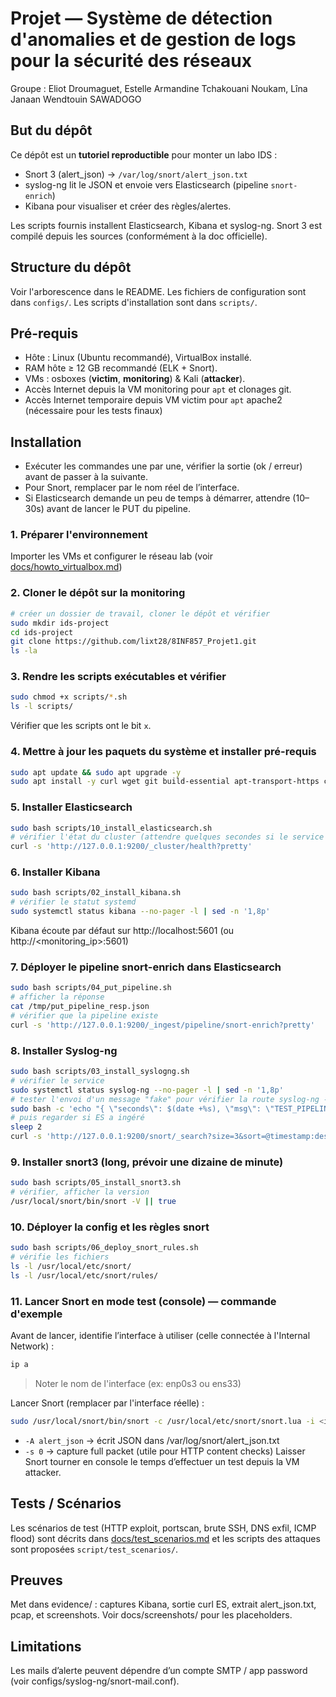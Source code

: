 # Projet — Système de détection d'anomalies et de gestion de logs pour la sécurité des réseaux
Groupe : Eliot Droumaguet, Estelle Armandine Tchakouani Noukam, Lîna Janaan Wendtouin SAWADOGO

## But du dépôt
Ce dépôt est un **tutoriel reproductible** pour monter un labo IDS :  
- Snort 3 (alert_json) → `/var/log/snort/alert_json.txt`  
- syslog-ng lit le JSON et envoie vers Elasticsearch (pipeline `snort-enrich`)  
- Kibana pour visualiser et créer des règles/alertes.

Les scripts fournis installent Elasticsearch, Kibana et syslog-ng. Snort 3 est compilé depuis les sources (conformément à la doc officielle).

## Structure du dépôt
Voir l'arborescence dans le README. Les fichiers de configuration sont dans `configs/`. Les scripts d'installation sont dans `scripts/`.

## Pré-requis
- Hôte : Linux (Ubuntu recommandé), VirtualBox installé.
- RAM hôte ≥ 12 GB recommandé (ELK + Snort).
- VMs : osboxes (**victim**, **monitoring**) & Kali (**attacker**).
- Accès Internet depuis la VM monitoring pour `apt` et clonages git.
- Accès Internet temporaire depuis VM victim pour `apt` apache2 (nécessaire pour les tests finaux)

## Installation
- Exécuter les commandes une par une, vérifier la sortie (ok / erreur) avant de passer à la suivante.  
- Pour Snort, remplacer <interface> par le nom réel de l’interface.  
- Si Elasticsearch demande un peu de temps à démarrer, attendre (10–30s) avant de lancer le PUT du pipeline.  

### 1. Préparer l'environnement 
Importer les VMs et configurer le réseau lab (voir [docs/howto_virtualbox.md](docs/howto_virtualbox.md))

### 2. Cloner le dépôt sur la monitoring
```bash
# créer un dossier de travail, cloner le dépôt et vérifier
sudo mkdir ids-project
cd ids-project
git clone https://github.com/lixt28/8INF857_Projet1.git
ls -la
```

### 3. Rendre les scripts exécutables et vérifier
```bash
sudo chmod +x scripts/*.sh
ls -l scripts/
```
Vérifier que les scripts ont le bit `x`.

### 4. Mettre à jour les paquets du système et installer pré-requis
```bash
sudo apt update && sudo apt upgrade -y
sudo apt install -y curl wget git build-essential apt-transport-https ca-certificates gnupg
```

### 5. Installer Elasticsearch
```bash
sudo bash scripts/10_install_elasticsearch.sh
# vérifier l'état du cluster (attendre quelques secondes si le service démarre)
curl -s 'http://127.0.0.1:9200/_cluster/health?pretty'
```

### 6. Installer Kibana
```bash
sudo bash scripts/02_install_kibana.sh
# vérifier le statut systemd
sudo systemctl status kibana --no-pager -l | sed -n '1,8p'
```
Kibana écoute par défaut sur http://localhost:5601 (ou http://<monitoring_ip>:5601)

### 7. Déployer le pipeline snort-enrich dans Elasticsearch
```bash
sudo bash scripts/04_put_pipeline.sh
# afficher la réponse
cat /tmp/put_pipeline_resp.json
# vérifier que la pipeline existe
curl -s 'http://127.0.0.1:9200/_ingest/pipeline/snort-enrich?pretty'
```

### 8. Installer Syslog-ng
```bash
sudo bash scripts/03_install_syslogng.sh
# vérifier le service
sudo systemctl status syslog-ng --no-pager -l | sed -n '1,8p'
# tester l'envoi d'un message "fake" pour vérifier la route syslog-ng -> ES :
sudo bash -c 'echo "{ \"seconds\": $(date +%s), \"msg\": \"TEST_PIPELINE\", \"rule\": \"0:0:0\" }" >> /var/log/snort/alert_json.txt'
# puis regarder si ES a ingéré
sleep 2
curl -s 'http://127.0.0.1:9200/snort/_search?size=3&sort=@timestamp:desc&pretty'
```

### 9. Installer snort3 (long, prévoir une dizaine de minute)
```bash
sudo bash scripts/05_install_snort3.sh
# vérifier, afficher la version
/usr/local/snort/bin/snort -V || true
```

### 10. Déployer la config et les règles snort
```bash
sudo bash scripts/06_deploy_snort_rules.sh
# vérifie les fichiers
ls -l /usr/local/etc/snort/
ls -l /usr/local/etc/snort/rules/
```

### 11. Lancer Snort en mode test (console) — commande d'exemple
Avant de lancer, identifie l’interface à utiliser (celle connectée à l'Internal Network) :
```bash
ip a
```
> Noter le nom de l'interface (ex: enp0s3 ou ens33)

Lancer Snort (remplacer <interface> par l'interface réelle) :
```bash
sudo /usr/local/snort/bin/snort -c /usr/local/etc/snort/snort.lua -i <interface> -A alert_json -l /var/log/snort -k none -s 0
```
- `-A alert_json` → écrit JSON dans /var/log/snort/alert_json.txt
- `-s 0` → capture full packet (utile pour HTTP content checks)
Laisser Snort tourner en console le temps d’effectuer un test depuis la VM attacker.


## Tests / Scénarios
Les scénarios de test (HTTP exploit, portscan, brute SSH, DNS exfil, ICMP flood) sont décrits dans [docs/test_scenarios.md](docs/test_scenarios.md) et les scripts des attaques sont proposées `script/test_scenarios/`.

## Preuves
Met dans evidence/ : captures Kibana, sortie curl ES, extrait alert_json.txt, pcap, et screenshots. Voir docs/screenshots/ pour les placeholders.

## Limitations
Les mails d’alerte peuvent dépendre d’un compte SMTP / app password (voir configs/syslog-ng/snort-mail.conf).


   
